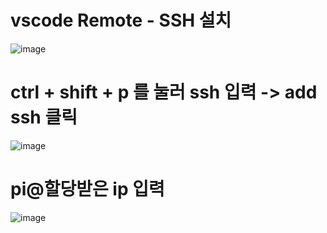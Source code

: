 # vscode Remote - SSH 설치
![image](https://user-images.githubusercontent.com/87261213/162556930-a8ace1bd-f25a-4477-8351-2e8bfb2e6ff0.png)

# ctrl + shift + p 를 눌러 ssh 입력 -> add ssh 클릭
![image](https://user-images.githubusercontent.com/87261213/162556921-c8d79c16-99d5-49b8-88a0-fe25dc4a4c4b.png)

# pi@할당받은 ip 입력
![image](https://user-images.githubusercontent.com/87261213/162556972-e106565d-c869-4ec9-ab5e-b5ac6392c057.png)
